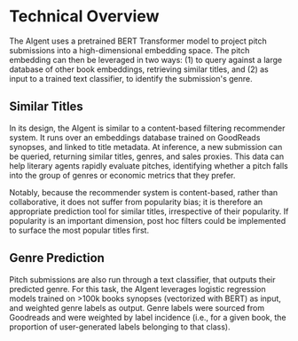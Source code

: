 
# Technical Overview

The AIgent uses a pretrained BERT Transformer model to project pitch submissions into a high-dimensional embedding space. The pitch embedding can then be leveraged in two ways: (1) to query against a large database of other book embeddings, retrieving similar titles, and (2) as input to a trained text classifier, to identify the submission's genre.

## Similar Titles
In its design, the AIgent is similar to a content-based filtering recommender system. It runs over an embeddings database trained on GoodReads synopses, and linked to title metadata. At inference, a new submission can be queried, returning similar titles, genres, and sales proxies. This data can help literary agents rapidly evaluate pitches, identifying whether a pitch falls into the group of genres or economic metrics that they prefer. 

Notably, because the recommender system is content-based, rather than collaborative, it does not suffer from popularity bias; it is therefore an appropriate prediction tool for similar titles, irrespective of their popularity. If popularity is an important dimension, post hoc filters could be implemented to surface the most popular titles first.

## Genre Prediction
Pitch submissions are also run through a text classifier, that outputs their predicted genre. For this task, the AIgent leverages logistic regression models trained on >100k books synopses (vectorized with BERT) as input, and weighted genre labels as output. Genre labels were sourced from Goodreads and were weighted by label incidence (i.e., for a given book, the proportion of user-generated labels belonging to that class).
